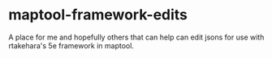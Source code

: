 # maptool-framework-edits
A place for me and hopefully others that can help can edit jsons for use with rtakehara's 5e framework in maptool. 
